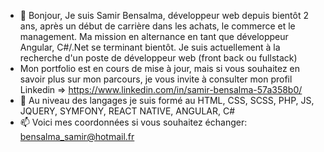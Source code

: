 - 👋 Bonjour, Je suis Samir Bensalma, développeur web depuis bientôt 2 ans, après un début de carrière dans les achats, le commerce et le management. Ma mission en alternance en tant que développeur Angular, C#/.Net se terminant bientôt. Je suis actuellement à la recherche d'un poste de développeur web (front back ou fullstack)
- Mon portfolio est en cours de mise à jour, mais si vous souhaitez en savoir plus sur mon parcours, je vous invite à consulter mon profil Linkedin => https://www.linkedin.com/in/samir-bensalma-57a358b0/
- 👀 Au niveau des langages je suis formé au HTML, CSS, SCSS, PHP, JS, JQUERY, SYMFONY, REACT NATIVE, ANGULAR, C#
- 📫 Voici mes coordonnées si vous souhaitez échanger: bensalma_samir@hotmail.fr

